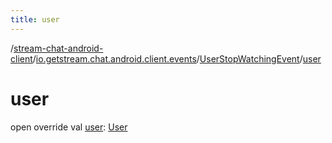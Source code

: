 ```yaml
---
title: user
---
```

/[stream-chat-android-client](../../index.md)/[io.getstream.chat.android.client.events](../index.md)/[UserStopWatchingEvent](index.md)/[user](user.md)  
  
  
  
# user  
open override val [user](user.md): [User](../../io.getstream.chat.android.client.models/User/index.md)
